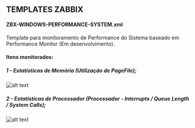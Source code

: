 ## TEMPLATES ZABBIX


#### ZBX-WINDOWS-PERFORMANCE-SYSTEM.xml

Template para monitoramento de Performance do Sistema baseado em Performance Monitor (Em desenvolvimento).

#### Itens monitorados:<br>
##### 1 - Estatísticas de Memória (Utilização de PageFile);<br>
![alt text](https://i.imgur.com/0Nk1YzG.png)<br>
##### 2 - Estatísticas de Processador (Processador - Interrupts / Queue Length / System Calls);<br>
![alt text](https://i.imgur.com/S3gUYwJ.png)<br>
